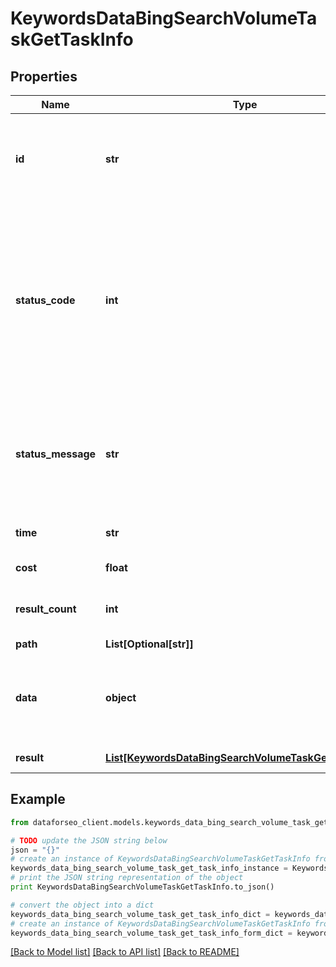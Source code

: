 # KeywordsDataBingSearchVolumeTaskGetTaskInfo


## Properties

Name | Type | Description | Notes
------------ | ------------- | ------------- | -------------
**id** | **str** | task identifier unique task identifier in our system in the UUID format | [optional] 
**status_code** | **int** | status code of the task generated by DataForSEO, can be within the following range: 10000-60000 you can find the full list of the response codes here | [optional] 
**status_message** | **str** | informational message of the task you can find the full list of general informational messages here | [optional] 
**time** | **str** | execution time, seconds | [optional] 
**cost** | **float** | total tasks cost, USD | [optional] 
**result_count** | **int** | number of elements in the result array | [optional] 
**path** | **List[Optional[str]]** | URL path | [optional] 
**data** | **object** | contains the same parameters that you specified in the POST request | [optional] 
**result** | [**List[KeywordsDataBingSearchVolumeTaskGetResultInfo]**](KeywordsDataBingSearchVolumeTaskGetResultInfo.md) | array of results | [optional] 

## Example

```python
from dataforseo_client.models.keywords_data_bing_search_volume_task_get_task_info import KeywordsDataBingSearchVolumeTaskGetTaskInfo

# TODO update the JSON string below
json = "{}"
# create an instance of KeywordsDataBingSearchVolumeTaskGetTaskInfo from a JSON string
keywords_data_bing_search_volume_task_get_task_info_instance = KeywordsDataBingSearchVolumeTaskGetTaskInfo.from_json(json)
# print the JSON string representation of the object
print KeywordsDataBingSearchVolumeTaskGetTaskInfo.to_json()

# convert the object into a dict
keywords_data_bing_search_volume_task_get_task_info_dict = keywords_data_bing_search_volume_task_get_task_info_instance.to_dict()
# create an instance of KeywordsDataBingSearchVolumeTaskGetTaskInfo from a dict
keywords_data_bing_search_volume_task_get_task_info_form_dict = keywords_data_bing_search_volume_task_get_task_info.from_dict(keywords_data_bing_search_volume_task_get_task_info_dict)
```
[[Back to Model list]](../README.md#documentation-for-models) [[Back to API list]](../README.md#documentation-for-api-endpoints) [[Back to README]](../README.md)



